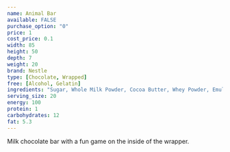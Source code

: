 ```yaml
---
name: Animal Bar
available: FALSE
purchase_option: "0"
price: 1
cost_price: 0.1
width: 85
height: 50
depth: 7
weight: 20
brand: Nestle
type: [Chocolate, Wrapped]
free: [Alcohol, Gelatin]
ingredients: "Sugar, Whole Milk Powder, Cocoa Butter, Whey Powder, Emulsifier: Soya Lecithin; Flavouring "
serving_size: 20
energy: 100
protein: 1
carbohydrates: 12
fat: 5.3
---
```

Milk chocolate bar with a fun game on the inside of the wrapper.